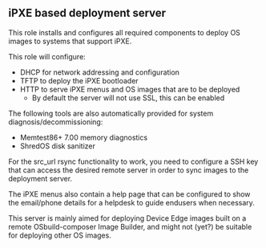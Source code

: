 ## iPXE based deployment server
This role installs and configures all required components to deploy OS images to systems that support iPXE.

This role will configure:

  * DHCP for network addressing and configuration
  * TFTP to deploy the iPXE bootloader
  * HTTP to serve iPXE menus and OS images that are to be deployed
    * By default the server will not use SSL, this can be enabled

The following tools are also automatically provided for system diagnosis/decommissioning:

  * Memtest86+ 7.00 memory diagnostics
  * ShredOS disk sanitizer

For the src_url rsync functionality to work, you need to configure a SSH key that can access the desired remote server in order to sync images to the deployment server.

The iPXE menus also contain a help page that can be configured to show the email/phone details for a helpdesk to guide endusers when necessary.

This server is mainly aimed for deploying Device Edge images built on a remote OSbuild-composer Image Builder, and might not (yet?) be suitable for deploying other OS images.
